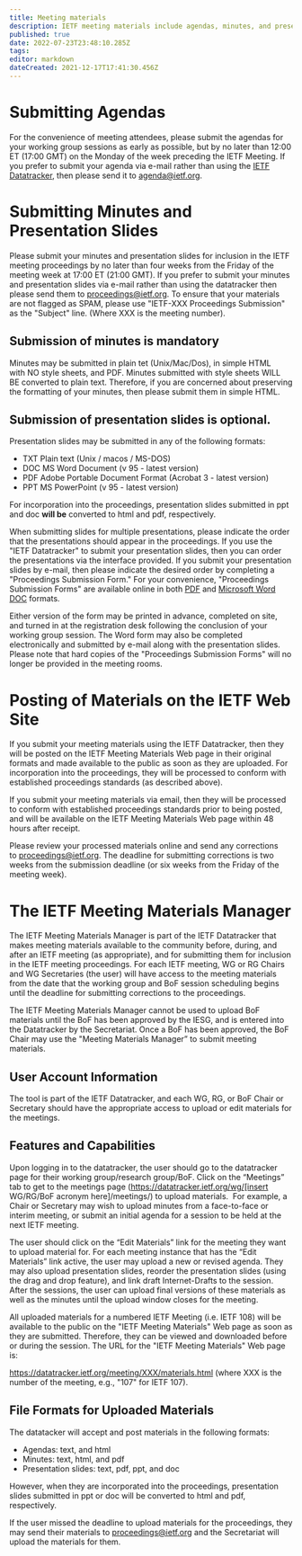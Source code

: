 ```yaml
---
title: Meeting materials
description: IETF meeting materials include agendas, minutes, and presentation slides. Meeting materials may be submitted by using the The IETF Meeting Materials Management Tool, or by email to the Secretariat.
published: true
date: 2022-07-23T23:48:10.285Z
tags: 
editor: markdown
dateCreated: 2021-12-17T17:41:30.456Z
---
```


# Submitting Agendas
For the convenience of meeting attendees, please submit the agendas for your working group sessions as early as possible, but by no later than 12:00 ET (17:00 GMT) on the Monday of the week preceding the IETF Meeting. If you prefer to submit your agenda via e-mail rather than using the [IETF Datatracker](https://datatracker.ietf.org), then please send it to agenda@ietf.org.

# Submitting Minutes and Presentation Slides
Please submit your minutes and presentation slides for inclusion in the IETF meeting proceedings by no later than four weeks from the Friday of the meeting week at 17:00 ET (21:00 GMT). If you prefer to submit your minutes and presentation slides via e-mail rather than using the datatracker
then please send them to proceedings@ietf.org. To ensure that your materials are not flagged as SPAM, please use "IETF-XXX Proceedings Submission" as the "Subject" line. (Where XXX is the meeting number). 

## Submission of minutes is mandatory
Minutes may be submitted in plain tet (Unix/Mac/Dos), in simple HTML with NO style sheets, and PDF. Minutes submitted with style sheets WILL BE converted to plain text. Therefore, if you are concerned about preserving the formatting of your minutes, then please submit them in simple HTML.

## Submission of presentation slides is optional.
Presentation slides may be submitted in any of the following formats: 
- TXT Plain text (Unix / macos / MS-DOS) 
- DOC MS Word Document (v 95 - latest version) 
- PDF Adobe Portable Document Format (Acrobat 3 - latest version) 
- PPT MS PowerPoint (v 95 - latest version)


For incorporation into the proceedings, presentation slides submitted in ppt and doc **will be** converted to html and pdf, respectively. 

When submitting slides for multiple presentations, please indicate the order that the presentations should appear in the proceedings. If you use the "IETF Datatracker" to submit your presentation slides, then you can order the presentations via the interface provided. If you submit your presentation slides by e-mail, then please indicate the desired order by completing a "Proceedings Submission Form." For your convenience, "Proceedings Submission Forms" are available online in both [PDF](https://www.ietf.org/media/documents/proceedings-form.pdf) and [Microsoft Word DOC](https://www7.ietf.org/media/documents/proceedings-form.doc) formats.

Either version of the form may be printed in advance, completed on site, and turned in at the registration desk following the conclusion of your working group session. The Word form may also be completed electronically and submitted by e-mail along with the presentation slides. Please note that hard copies of the "Proceedings Submission Forms" will no longer be provided in the meeting rooms. 

# Posting of Materials on the IETF Web Site

If you submit your meeting materials using the IETF Datatracker, then they will be posted on the IETF Meeting Materials Web page in their original formats and made available to the public as soon as they are uploaded. For incorporation into the proceedings, they will be processed to conform with established proceedings standards (as described above). 

If you submit your meeting materials via email, then they will be processed to conform with established proceedings standards prior to being posted, and will be available on the IETF Meeting Materials Web page within 48 hours after receipt. 

Please review your processed materials online and send any corrections to proceedings@ietf.org. The deadline for submitting corrections is two weeks from the submission deadline (or six weeks from the Friday of the meeting week).

# The IETF Meeting Materials Manager

The IETF Meeting Materials Manager is part of the IETF Datatracker that makes meeting materials available to the community before, during, and after an IETF meeting (as appropriate), and for submitting them for inclusion in the IETF meeting proceedings. For each IETF meeting, WG or RG Chairs and WG Secretaries (the user) will have access to the meeting materials from the date that the working group and BoF session scheduling begins until the deadline for submitting corrections to the proceedings.

The IETF Meeting Materials Manager cannot be used to upload BoF materials until the BoF has been approved by the IESG, and is entered into the Datatracker by the Secretariat. Once a BoF has been approved, the BoF Chair may use the "Meeting Materials Manager” to submit meeting materials.

## User Account Information

The tool is part of the IETF Datatracker, and each WG, RG, or BoF Chair or Secretary should have the appropriate access to upload or edit materials for the meetings.

## Features and Capabilities

Upon logging in to the datatracker, the user should go to the datatracker page for their working group/research group/BoF. Click on the “Meetings” tab to get to the meetings page (https://datatracker.ietf.org/wg/[insert WG/RG/BoF acronym here]/meetings/) to upload materials.  For example, a Chair or Secretary may wish to upload minutes from a face-to-face or interim meeting, or submit an initial agenda for a session to be held at the next IETF meeting.

The user should click on the “Edit Materials” link for the meeting they want to upload material for. For each meeting instance that has the “Edit Materials” link active, the user may upload a new or revised agenda. They may also upload presentation slides, reorder the presentation slides (using the drag and drop feature), and link draft Internet-Drafts to the session. After the sessions, the user can upload final versions of these materials as well as the minutes until the upload window closes for the meeting.

All uploaded materials for a numbered IETF Meeting (i.e. IETF 108) will be available to the public on the "IETF Meeting Materials" Web page as soon as they are submitted. Therefore, they can be viewed and downloaded before or during the session. The URL for the "IETF Meeting Materials" Web page is:

https://datatracker.ietf.org/meeting/XXX/materials.html (where XXX is the number of the meeting, e.g., "107" for IETF 107).

## File Formats for Uploaded Materials

The datatacker will accept and post materials in the following formats:
- Agendas: text, and html
- Minutes: text, html, and pdf
- Presentation slides: text, pdf, ppt, and doc

However, when they are incorporated into the proceedings, presentation slides submitted in ppt or doc will be converted to html and pdf, respectively.

If the user missed the deadline to upload materials for the proceedings, they may send their materials to proceedings@ietf.org and the Secretariat will upload the materials for them.